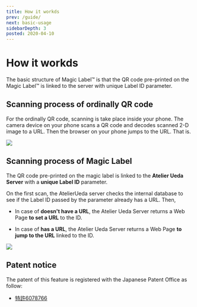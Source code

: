```yaml
---
title: How it workds
prev: /guide/
next: basic-usage
sidebarDepth: 3
posted: 2020-04-10
---
```

# How it workds

The basic structure of Magic Label™ is that the QR code pre-printed on the Magic Label™ is linked to the server with unique Label ID parameter.

<!--Magic Label™ is the Pre-printed QR code label sticker whose URL links to a special server with a unique id.
When you read Magic Label™, the unique ID is sent to the server.
The server checks the internal DataBase with the id and leads you to the URL registration page in case the URL is still not registered, on the contrary, it leads you to the registered URL in case the URL is registered.-->

<!-- mermaids/01.txt -->
<!--<img src="https://kroki.io/mermaid/svg/eNpLL0osyFAIceFSAILMFEON6KDUxBQF38T0zGQFn8Sk1JxYTQVdXbsaT5eazBSj6tAgH4Wi1PTM4pLUotQU-1qwXGVqMVDSRCM6PV-hBIgyUhWA6mI1oYYagRXl5QPVmGpEI0woSizJzM9TKEhMTwWqBQC-gyv7">-->


## Scanning process of ordinally QR code

For the ordinally QR code, scanning is take place inside your phone. The camera device on your phone scans a QR code and decodes scanned 2-D image to a URL. Then the browser on your phone jumps to the URL. That is.

<!-- mermaids/02.txt -->
<img src="https://kroki.io/mermaid/svg/eNplj0sOwyAMRPc5hS_QC7CI1M-yG6h6ABes1pUgqYG0xy-CZBHh5cwbjx3pkylYujA-Bf0AZR7TDzhEdgTpReBoYUvVmVESW54xJDijJ8FOPsn0jSRVp-CGDtCmk44QOVFD29rDOGqj4GYxbAFtithcBUIpSwCEu7nuY2u_gnf2M6SpvrBRq1mwVrmn6hF_OVVVLw==">

## Scanning process of Magic Label
The QR code pre-printed on the magic label is linked to the **Atelier Ueda Server** with a **unique Label ID** parameter.  

On the first scan, the AtelierUeda server checks the internal database to see if the Label ID passed by the parameter already has a URL. Then,

- In case of **doesn't have a URL**, the Atelier Ueda Server returns a Web Page **to set a URL** to the ID.  

- In case of **has a URL**, the Atelier Ueda Server returns a Web Page **to jump to the URL** linked to the ID.  


<img src="https://kroki.io/mermaid/svg/eNrtU8tOw0AMvOcrfEf8QA5FDbkglSJa9cDR3bhhUbIbvE7h89lH2iYKBT6APXrG47FH6-i9J6Oo1Fgzthn4t7efoI3TFYG8ElR01Ioi0iGLVrpDI3CPLTHOygXbD0cc62SqbEZ4xForWOGemuw8binUaGLYUTWX3BIfB8VxuSyuD1mC00KpvrZCYL3CYDkHFDhodgJOoUmkBN0uFiN7OWw9Ds-byBgBnnaSYpKeDSDsNiuwh8kicJPo8FBOZww3yuGtbzsQO19_YHhuWv5C_cOc1OJ7yyKPfO28z1o7IabqLnLKYqS9tpdDNXSQMCD0rp-memffjiQKY9ddsRtQ7za4nns6mQmsHzJypKypYkhgGRr0Lf9pwQu57-M6AfO8vJBmUhIsXbTj-af-07_5pSFkkH0BVIhO0w==">

## Patent notice
The patent of this feature is registered with the Japanese Patent Office as follow:

- [特許6078766](https://www.j-platpat.inpit.go.jp/c1800/PU/JP-6078766/D2E867CCAFF6CE9635CD4F2A6B6FDBF890F40D6422306B6567C7FBD559EA1CE1/15/ja)
